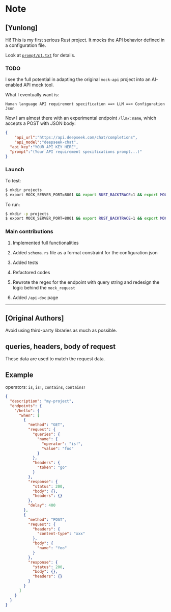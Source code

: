 Note
===

## [Yunlong]

Hi! This is my first serious Rust project. It mocks the API behavior defined in a configuration file. 

Look at [`prompt/p1.txt`](prompt/p1.txt) for details.

### TODO

I see the full potential in adapting the original `mock-api` project into an AI-enabled API mock tool. 

What I eventually want is:

```plaintext
Human language API requirement specification ==> LLM ==> Configuration Json
```

Now I am almost there with an experimental endpoint `/llm/:name`, which accepts a POST with JSON body:
```json
{
	"api_url":"https://api.deepseek.com/chat/completions",
	"api_model":"deepseek-chat",
  "api_key":"YOUR_API_KEY_HERE",
  "prompt":"(Your API requirement specifications prompt...)"
}
```

### Launch

To test:
```bash
$ mkdir projects
$ export MOCK_SERVER_PORT=8001 && export RUST_BACKTRACE=1 && export MOCK_SERVER_DB_ROOT=`pwd` && cargo build && cargo test
```

To run:
```bash
$ mkdir -p projects
$ export MOCK_SERVER_PORT=8001 && export RUST_BACKTRACE=1 && export MOCK_SERVER_DB_ROOT=`pwd` && cargo build && cargo run
```

### Main contributions

1. Implemented full functionalities

2. Added `schema.rs` file as a format constraint for the configuration json

3. Added tests

4. Refactored codes

5. Rewrote the regex for the endpoint with query string and redesign the logic behind the `mock_request`

6. Added `/api-doc` page

---

## [Original Authors]


Avoid using third-party libraries as much as possible.

## queries, headers, body of request

These data are used to match the request data.

## Example

operators: `is`, `is!`, `contains`, `contains!`

```json
{
  "description": "my-project",
  "endpoints": {
    "/hello": {
      "when": [
        {
          "method": "GET",
          "request": {
            "queries": {
              "name": {
                "operator": "is!",
                "value": "foo"
              }
            },
            "headers": {
              "token": "go"
            }
          },
          "response": {
            "status": 200,
            "body": {},
            "headers": {}
          },
          "delay": 400
        },
        {
          "method": "POST",
          "request": {
            "headers": {
              "content-type": "xxx"
            },
            "body": {
              "name": "foo"
            }
          },
          "response": {
            "status": 200,
            "body": {},
            "headers": {}
          }
        }
      ]
    }
  }
}
```
